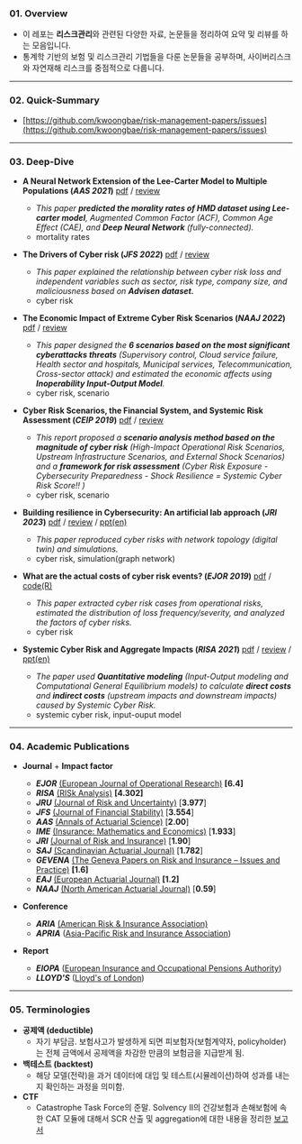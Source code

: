 ### 01. Overview


- 이 레포는 **리스크관리**와 관련된 다양한 자료, 논문들을 정리하여 요약 및 리뷰를 하는 모음입니다.
- 통계학 기반의 보험 및 리스크관리 기법들을 다룬 논문들을 공부하며, 사이버리스크와 자연재해 리스크를 중점적으로 다룹니다. 

---
### 02. Quick-Summary
- [https://github.com/kwoongbae/risk-management-papers/issues](https://github.com/kwoongbae/risk-management-papers/issues)

---
### 03. Deep-Dive

- **A Neural Network Extension of the Lee-Carter Model to Multiple Populations (*AAS 2021*)** [pdf](./Paper/Richman_AAS_2021.pdf) / [review](./Review/Richman_AAS_2021.md)
  
  - *This paper **predicted the morality rates of HMD dataset using Lee-carter model**, Augmented Common Factor (ACF), Common Age Effect (CAE),  and **Deep Neural Network** (fully-connected).*
  - mortality rates
- **The Drivers of Cyber risk (*JFS 2022*)** [pdf](./Paper/Aldasoro_JFS_2022.pdf) / [review](./Review/Aldasoro_et_al_JRS_2022.md)
  - *This paper explained the relationship between cyber risk loss and independent variables such as sector, risk type, company size, and maliciousness based on **Advisen dataset.***
  - cyber risk
- **The Economic Impact of Extreme Cyber Risk Scenarios (*NAAJ 2022*)** [pdf](./Paper/Eling_NAAJ_2022.pdf) / [review](./Review/Eling_NAAJ_2022.md)
  - *This paper designed the **6 scenarios based on the most significant cyberattacks threats** (Supervisory control, Cloud service failure, Health sector and hospitals, Municipal services, Telecommunication, Cross-sector attack) and estimated the economic affects using **Inoperability Input-Output Model**.*
  - cyber risk, scenario
- **Cyber Risk Scenarios, the Financial System, and Systemic Risk Assessment (*CEIP 2019*)** [pdf](./Paper/Kaffenberger_et_al_2019.pdf) / [review](./Review/Kaffenberger_et_al_2019.md) 
  - *This report proposed a **scenario analysis method based on the magnitude of cyber risk** (High-Impact Operational Risk Scenarios, Upstream Infrastructure Scenarios, and External Shock Scenarios) and a **framework for risk assessment** (Cyber Risk Exposure - Cybersecurity Preparedness - Shock Resilience = Systemic Cyber Risk Score!! )*
  - cyber risk, scenario
- **Building resilience in Cybersecurity: An artificial lab approach (*JRI 2023*)** [pdf](./Paper/Awiszus_et_al_JRI_2023.pdf) / [review](./Review/Awiszus_et_al_JRI_2023.md) / [ppt(en)](./Presentation/Seminar_20240125.pdf)
  - *This paper reproduced cyber risks with network topology (digital twin) and simulations.*
  - cyber risk, simulation(graph network)
- **What are the actual costs of cyber risk events? (*EJOR 2019*)** [pdf](./Paper/Eling_EJOR_2019.pdf) / [code(R)](./Code/Eling_et_al_EJOR_2019.r) 
  - *This paper extracted cyber risk cases from operational risks, estimated the distribution of loss frequency/severity, and analyzed the factors of cyber risks.*
  - cyber risk
- **Systemic Cyber Risk and Aggregate Impacts (*RISA 2021*)** [pdf](./Paper/Welburn_RISA_2021.pdf) / [review](./Review/Welburn_RISA_2021.md) / [ppt(en)](./Presentation/Seminar_20240321.pdf)
  - *The paper used **Quantitative modeling** (Input-Output modeling and Computational General Equilibrium models) to calculate **direct costs** and **indirect costs** (upstream impacts and downstream impacts) caused by Systemic Cyber Risk.*
  - systemic cyber risk, input-ouput model

---

### 04. Academic Publications


- **Journal** + **Impact factor**
  - ***EJOR*** [(European Journal of Operational Research)](https://www.sciencedirect.com/journal/european-journal-of-operational-research) **[6.4]**
  - ***RISA*** [(RISk Analysis)](https://onlinelibrary.wiley.com/journal/15396924) **[4.302]**
  - ***JRU*** [(Journal of Risk and Uncertainty)](https://www.springer.com/journal/11166) [**3.977**]
  - ***JFS*** [(Journal of Financial Stability)](https://www.sciencedirect.com/journal/journal-of-financial-stability) [**3.554**]
  - ***AAS*** [(Annals of Actuarial Science)](https://www.cambridge.org/core/journals/annals-of-actuarial-science) [**2.00**]
  - ***IME*** [(Insurance: Mathematics and Economics)]() [**1.933**]
  - ***JRI*** [(Journal of Risk and Insurance)](https://onlinelibrary.wiley.com/journal/15396975) [**1.90**]
  - ***SAJ*** [(Scandinavian Actuarial Journal)](https://www.tandfonline.com/toc/sact20/current) [**1.782**]
  - ***GEVENA*** [(The Geneva Papers on Risk and Insurance – Issues and Practice)](https://www.genevaassociation.org/publications/the-geneva-papers) **[1.6]**
  - ***EAJ*** [(European Actuarial Journal)](https://link.springer.com/journal/13385) **[1.2]**
  - ***NAAJ*** [(North American Actuarial Journal)](https://www.tandfonline.com/toc/uaaj20/current) [**0.59**]
- **Conference**
  - ***ARIA*** [(American Risk & Insurance Association)](https://www.aria.org/)
  - ***APRIA*** ([Asia-Pacific Risk and Insurance Association](https://www.apria.org/))
- **Report**

  - ***EIOPA*** ([European Insurance and Occupational Pensions Authority](https://www.eiopa.europa.eu/index_en))
  - ***LLOYD'S*** ([Lloyd's of London](https://www.lloyds.com/news-and-insights/risk-reports))

---

### 05. Terminologies

- **공제액 (deductible)**
  - 자기 부담금. 보험사고가 발생하게 되면 피보험자(보험계약자, policyholder)는 전체 금액에서 공제액을 차감한 만큼의 보험금을 지급받게 됨.
- **백테스트 (backtest)**
  - 해당 모델(전략)을 과거 데이터에 대입 및 테스트(시뮬레이션)하여 성과를 내는지 확인하는 과정을 의미함.
- **CTF**
  - Catastrophe Task Force의 준말. Solvency II의 건강보험과 손해보험에 속한 CAT 모듈에 대해서 SCR 산출 및 aggregation에 대한 내용을 정리한 [보고서](https://register.eiopa.europa.eu/CEIOPS-Archive/Documents/Reports/CEIOPS-DOC-79-10-CAT-TF-Report.pdf)

